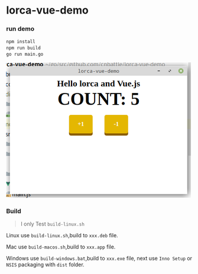 # lorca-vue-demo

### run demo

``` bash
npm install
npm run build
go run main.go 
```

![](demo.png)


### Build
> I only Test `build-linux.sh`

Linux use `build-linux.sh`,build to `xxx.deb` file.

Mac use `build-macos.sh`,build to `xxx.app` file.

Windows use `build-windows.bat`,build to `xxx.exe` file, next use `Inno Setup` or `NSIS` packaging with `dist` folder.


